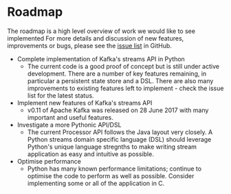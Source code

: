 # Roadmap

The roadmap is a high level overview of work we would like to see implemented  For more details and discussion of new features, improvements or bugs, please see the [issue list](https://github.com/wintoncode/winton-kafka-streams/issues) in GitHub. 

* Complete implementation of Kafka's streams API in Python
    * The current code is a good proof of concept but is still under active development. There are a number of key features remaining, in particular a persistent state store and a DSL. There are also many improvements to existing features left to implement - check the issue list for the latest status. 
* Implement new features of Kafka's streams API
    * v0.11 of Apache Kafka was released on 28 June 2017 with many important and useful features. 
* Investigate a more Pythonic API/DSL
    * The current Processor API follows the Java layout very closely. A Python streams domain specific language (DSL) should leverage Python's unique language stregnths to make writing stream application as easy and intuitive as possible. 
* Optimise performance
    * Python has many known performance limitations; continue to optimise the code to perform as well as possible. Consider implementing some or all of the application in C. 
